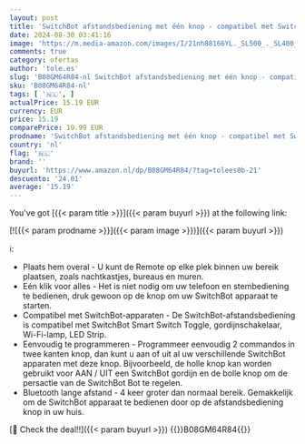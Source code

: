 ```yaml
---
layout: post
title: 'SwitchBot afstandsbediening met één knop - compatibel met SwitchBot Smart Switch schakelaar  gordijn schakelaar  Wi-Fi gloeilamp  LED Strip  Smart Home eenvoudig te bedienen  Bluetooth lange afstand'
date: 2024-08-30 03:41:16
image: 'https://m.media-amazon.com/images/I/21nh88166YL._SL500_._SL400_.jpg'
comments: true
category: ofertas
author: 'tole.es'
slug: 'B08GM64R84-nl SwitchBot afstandsbediening met één knop - compatibel met...'
sku: 'B08GM64R84-nl'
tags: [ '🇳🇱', ]
actualPrice: 15.19 EUR
currency: EUR
price: 15.19
comparePrice: 19.99 EUR
prodname: 'SwitchBot afstandsbediening met één knop - compatibel met SwitchBot Smart Switch schakelaar  gordijn schakelaar  Wi-Fi gloeilamp  LED Strip  Smart Home eenvoudig te bedienen  Bluetooth lange afstand'
country: 'nl'
flag: '🇳🇱'
brand: ''
buyurl: 'https://www.amazon.nl/dp/B08GM64R84/?tag=tolees0b-21'
descuento: '24.01'
average: '15.19'
---
```


You've got [{{< param title >}}]({{< param buyurl >}}) at the following link:

[![{{< param prodname >}}]({{< param image >}})]({{< param buyurl >}})

ℹ️:

- Plaats hem overal - U kunt de Remote op elke plek binnen uw bereik plaatsen, zoals nachtkastjes, bureaus en muren.
- Eén klik voor alles - Het is niet nodig om uw telefoon en stembediening te bedienen, druk gewoon op de knop om uw SwitchBot apparaat te starten.
- Compatibel met SwitchBot-apparaten - De SwitchBot-afstandsbediening is compatibel met SwitchBot Smart Switch Toggle, gordijnschakelaar, Wi-Fi-lamp, LED Strip.
- Eenvoudig te programmeren - Programmeer eenvoudig 2 commandos in twee kanten knop, dan kunt u aan of uit al uw verschillende SwitchBot apparaten met deze knop. Bijvoorbeeld, de holle knop kan worden gebruikt voor AAN / UIT een SwitchBot gordijn en de bolle knop om de persactie van de SwitchBot Bot te regelen.
- Bluetooth lange afstand - 4 keer groter dan normaal bereik. Gemakkelijk om de SwitchBot apparaat te bedienen door op de afstandsbediening knop in uw huis.

[🛒 Check the deal!!]({{< param buyurl >}})
{{<world>}}B08GM64R84{{</world>}}
